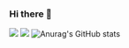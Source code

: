 ### Hi there 👋

<!--
**Zaquum/Zaquum** is a ✨ _special_ ✨ repository because its `README.md` (this file) appears on your GitHub profile.

Here are some ideas to get you started:

- 🔭 I’m currently working on ...
- 🌱 I’m currently learning ...
- 👯 I’m looking to collaborate on ...
- 🤔 I’m looking for help with ...
- 💬 Ask me about ...
- 📫 How to reach me: ...
- 😄 Pronouns: ...
- ⚡ Fun fact: ...
-->

<a href="https://www.instagram.com/dudgns466/" target="_blank"><img src="https://img.shields.io/badge/Instagram-#E4405F?style=plastic&logo=Instagram&logoColor=white"/></a>
<a href="https://www.linkedin.com/in/kim-younghun-6413611bb/" target="_blank"><img src="https://img.shields.io/badge/linkedin-#0A66C2?style=plastic&logo=appveyor&logoColor=white"/></a>
![Anurag's GitHub stats](https://github-readme-stats.vercel.app/api?username=zaquum&show_icons=true&theme=radical)
